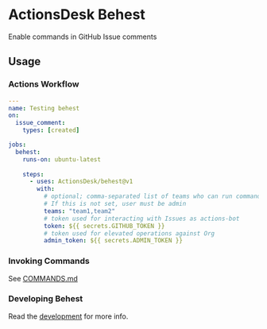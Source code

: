 # ActionsDesk Behest

Enable commands in GitHub Issue comments

## Usage

### Actions Workflow

```Yaml
---
name: Testing behest
on:
  issue_comment:
    types: [created]

jobs:
  behest:
    runs-on: ubuntu-latest
    
    steps:
      - uses: ActionsDesk/behest@v1
        with:
          # optional; comma-separated list of teams who can run commands
          # If this is not set, user must be admin
          teams: "team1,team2"
          # token used for interacting with Issues as actions-bot
          token: ${{ secrets.GITHUB_TOKEN }}
          # token used for elevated operations against Org
          admin_token: ${{ secrets.ADMIN_TOKEN }}
```

### Invoking Commands

See [COMMANDS.md](COMMANDS.md)

### Developing Behest

Read the [development](DEVELOPMENT.md) for more info.